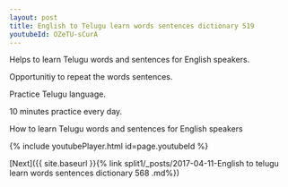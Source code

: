 ```yaml
---
layout: post
title: English to Telugu learn words sentences dictionary 519 
youtubeId: OZeTU-sCurA
---
```

 
 
Helps to learn Telugu words and sentences for English speakers.

Opportunitiy to repeat the words sentences. 

Practice Telugu language. 
 
10 minutes practice every day. 
 
How to learn Telugu words and sentences for English speakers 
 
{% include youtubePlayer.html id=page.youtubeId %}
 
 
[Next]({{ site.baseurl }}{% link  split1/_posts/2017-04-11-English to telugu learn words sentences dictionary 568 .md%})
 
